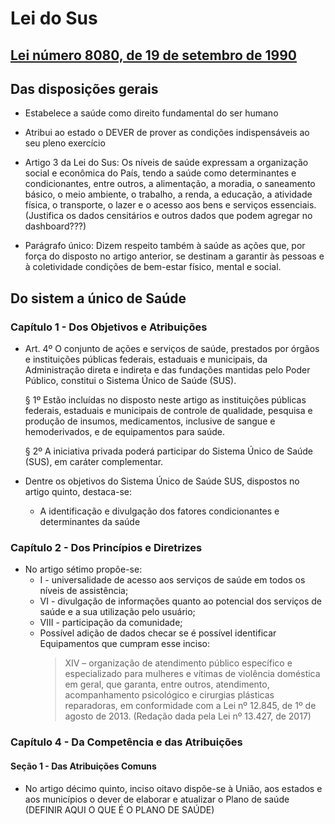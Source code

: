 # Lei do Sus

## [Lei número 8080, de 19 de setembro de 1990](https://www.planalto.gov.br/ccivil_03/leis/l8080.htm)

## Das disposições gerais

- Estabelece a saúde como direito fundamental do ser humano
- Atribui ao estado o DEVER de prover as condições indispensáveis ao seu pleno exercício

- Artigo 3 da Lei do Sus: Os níveis de saúde expressam a organização social e econômica do País, tendo a saúde como determinantes e condicionantes, entre outros, a alimentação, a moradia, o saneamento básico, o meio ambiente, o trabalho, a renda, a educação, a atividade física, o transporte, o lazer e o acesso aos bens e serviços essenciais. (Justifica os dados censitários e outros dados que podem agregar no dashboard???)

- Parágrafo único: Dizem respeito também à saúde as ações que, por força do disposto no artigo anterior, se destinam a garantir às pessoas e à coletividade condições de bem-estar físico, mental e social.

## Do sistem  a único de Saúde

### Capítulo 1 - Dos Objetivos e Atribuições

- Art. 4º O conjunto de ações e serviços de saúde, prestados por órgãos e instituições públicas federais, estaduais e municipais, da Administração direta e indireta e das fundações mantidas pelo Poder Público, constitui o Sistema Único de Saúde (SUS).

  § 1º Estão incluídas no disposto neste artigo as instituições públicas federais, estaduais e municipais de controle de qualidade, pesquisa e produção de insumos, medicamentos, inclusive de sangue e hemoderivados, e de equipamentos para saúde.

  § 2º A iniciativa privada poderá participar do Sistema Único de Saúde (SUS), em caráter complementar.

- Dentre os objetivos do Sistema Único de Saúde SUS, dispostos no artigo quinto, destaca-se:
  - A identificação e divulgação dos fatores condicionantes e determinantes da saúde

### Capítulo 2 - Dos Princípios e Diretrizes

- No artigo sétimo propõe-se:
  - I - universalidade de acesso aos serviços de saúde em todos os níveis de assistência;
  - VI - divulgação de informações quanto ao potencial dos serviços de saúde e a sua utilização pelo usuário;
  - VIII - participação da comunidade;
  - Possível adição de dados checar se é possível identificar Equipamentos que cumpram esse inciso:
    > XIV – organização de atendimento público específico e especializado para mulheres e vítimas de violência doméstica em geral, que garanta, entre outros, atendimento, acompanhamento psicológico e cirurgias plásticas reparadoras, em conformidade com a Lei nº 12.845, de 1º de agosto de 2013. (Redação dada pela Lei nº 13.427, de 2017)

### Capítulo 4 - Da Competência e das Atribuições

#### Seção 1 - Das Atribuições Comuns

- No artigo décimo quinto, inciso oitavo dispõe-se à União, aos estados e aos municípios o dever de elaborar e atualizar o Plano de saúde (DEFINIR AQUI O QUE É O PLANO DE SAÚDE)

